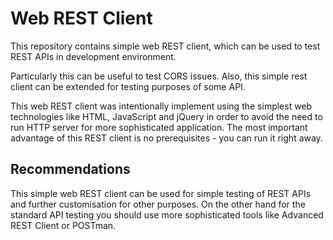 # Web REST Client
This repository contains simple web REST client, which can be used to test REST APIs in development environment.

Particularly this can be useful to test CORS issues. Also, this simple rest client can be extended for testing purposes of some API.

This web REST client was intentionally implement using the simplest web technologies like HTML, JavaScript and jQuery in order to avoid the need to run HTTP server for more sophisticated application. The most important advantage of this REST client is no prerequisites - you can run it right away.

## Recommendations
This simple web REST client can be used for simple testing of REST APIs and further customisation for other purposes. On the other hand for the standard API testing you should use more sophisticated tools like Advanced REST Client or POSTman.